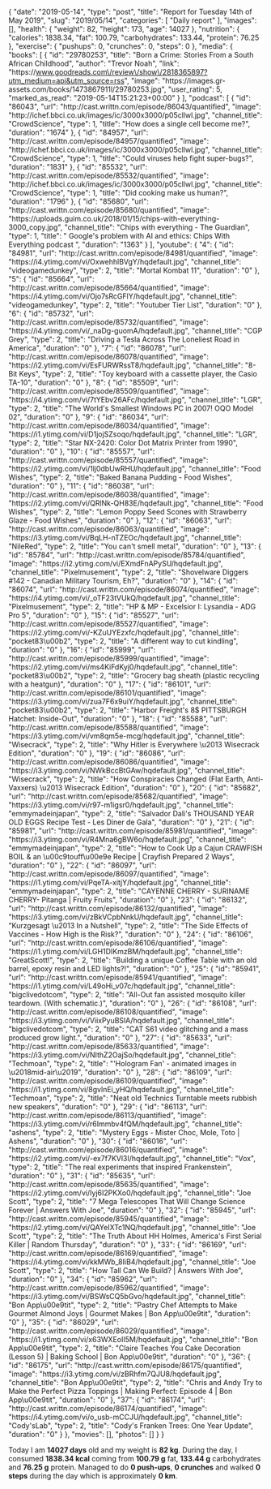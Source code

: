 {
    "date": "2019-05-14",
    "type": "post",
    "title": "Report for Tuesday 14th of May 2019",
    "slug": "2019\/05\/14",
    "categories": [
        "Daily report"
    ],
    "images": [],
    "health": {
        "weight": 82,
        "height": 173,
        "age": 14027
    },
    "nutrition": {
        "calories": 1838.34,
        "fat": 100.79,
        "carbohydrates": 133.44,
        "protein": 76.25
    },
    "exercise": {
        "pushups": 0,
        "crunches": 0,
        "steps": 0
    },
    "media": {
        "books": [
            {
                "id": "29780253",
                "title": "Born a Crime: Stories From a South African Childhood",
                "author": "Trevor Noah",
                "link": "https:\/\/www.goodreads.com\/review\/show\/2818365897?utm_medium=api&utm_source=rss",
                "image": "https:\/\/images.gr-assets.com\/books\/1473867911l\/29780253.jpg",
                "user_rating": 5,
                "marked_as_read": "2019-05-14T15:21:23+00:00"
            }
        ],
        "podcast": [
            {
                "id": "86043",
                "url": "http:\/\/cast.writtn.com\/episode\/86043\/quantified",
                "image": "http:\/\/ichef.bbci.co.uk\/images\/ic\/3000x3000\/p05cllwl.jpg",
                "channel_title": "CrowdScience",
                "type": 1,
                "title": "How does a single cell become me?",
                "duration": "1674"
            },
            {
                "id": "84957",
                "url": "http:\/\/cast.writtn.com\/episode\/84957\/quantified",
                "image": "http:\/\/ichef.bbci.co.uk\/images\/ic\/3000x3000\/p05cllwl.jpg",
                "channel_title": "CrowdScience",
                "type": 1,
                "title": "Could viruses help fight super-bugs?",
                "duration": "1831"
            },
            {
                "id": "85532",
                "url": "http:\/\/cast.writtn.com\/episode\/85532\/quantified",
                "image": "http:\/\/ichef.bbci.co.uk\/images\/ic\/3000x3000\/p05cllwl.jpg",
                "channel_title": "CrowdScience",
                "type": 1,
                "title": "Did cooking make us human?",
                "duration": "1796"
            },
            {
                "id": "85680",
                "url": "http:\/\/cast.writtn.com\/episode\/85680\/quantified",
                "image": "https:\/\/uploads.guim.co.uk\/2018\/01\/15\/chips-with-everything-3000_copy.jpg",
                "channel_title": "Chips with everything - The Guardian",
                "type": 1,
                "title": " Google's problem with AI and ethics: Chips With Everything podcast ",
                "duration": "1363"
            }
        ],
        "youtube": {
            "4": {
                "id": "84981",
                "url": "http:\/\/cast.writtn.com\/episode\/84981\/quantified",
                "image": "https:\/\/i4.ytimg.com\/vi\/OxwehhlBVgY\/hqdefault.jpg",
                "channel_title": "videogamedunkey",
                "type": 2,
                "title": "Mortal Kombat 11",
                "duration": "0"
            },
            "5": {
                "id": "85664",
                "url": "http:\/\/cast.writtn.com\/episode\/85664\/quantified",
                "image": "https:\/\/i4.ytimg.com\/vi\/Ojo7sRcGFlY\/hqdefault.jpg",
                "channel_title": "videogamedunkey",
                "type": 2,
                "title": "Youtuber Tier List",
                "duration": "0"
            },
            "6": {
                "id": "85732",
                "url": "http:\/\/cast.writtn.com\/episode\/85732\/quantified",
                "image": "https:\/\/i4.ytimg.com\/vi\/_naDg-guomA\/hqdefault.jpg",
                "channel_title": "CGP Grey",
                "type": 2,
                "title": "Driving a Tesla Across The Loneliest Road in America",
                "duration": "0"
            },
            "7": {
                "id": "86078",
                "url": "http:\/\/cast.writtn.com\/episode\/86078\/quantified",
                "image": "https:\/\/i2.ytimg.com\/vi\/EsFURWRssT8\/hqdefault.jpg",
                "channel_title": "8-Bit Keys",
                "type": 2,
                "title": "Toy keyboard with a cassette player, the Casio TA-10",
                "duration": "0"
            },
            "8": {
                "id": "85509",
                "url": "http:\/\/cast.writtn.com\/episode\/85509\/quantified",
                "image": "https:\/\/i4.ytimg.com\/vi\/7tYEbv26AFc\/hqdefault.jpg",
                "channel_title": "LGR",
                "type": 2,
                "title": "The World's Smallest Windows PC in 2007! OQO Model 02",
                "duration": "0"
            },
            "9": {
                "id": "86034",
                "url": "http:\/\/cast.writtn.com\/episode\/86034\/quantified",
                "image": "https:\/\/i1.ytimg.com\/vi\/D1jojSZsoqo\/hqdefault.jpg",
                "channel_title": "LGR",
                "type": 2,
                "title": "Star NX-2420: Color Dot Matrix Printer from 1990",
                "duration": "0"
            },
            "10": {
                "id": "85557",
                "url": "http:\/\/cast.writtn.com\/episode\/85557\/quantified",
                "image": "https:\/\/i2.ytimg.com\/vi\/1lj0dbUwRHU\/hqdefault.jpg",
                "channel_title": "Food Wishes",
                "type": 2,
                "title": "Baked Banana Pudding - Food Wishes",
                "duration": "0"
            },
            "11": {
                "id": "86038",
                "url": "http:\/\/cast.writtn.com\/episode\/86038\/quantified",
                "image": "https:\/\/i2.ytimg.com\/vi\/QRlNk-QH83E\/hqdefault.jpg",
                "channel_title": "Food Wishes",
                "type": 2,
                "title": "Lemon Poppy Seed Scones with Strawberry Glaze - Food Wishes",
                "duration": "0"
            },
            "12": {
                "id": "86063",
                "url": "http:\/\/cast.writtn.com\/episode\/86063\/quantified",
                "image": "https:\/\/i3.ytimg.com\/vi\/BqLH-nTZEOc\/hqdefault.jpg",
                "channel_title": "NileRed",
                "type": 2,
                "title": "You can't smell metal",
                "duration": "0"
            },
            "13": {
                "id": "85784",
                "url": "http:\/\/cast.writtn.com\/episode\/85784\/quantified",
                "image": "https:\/\/i2.ytimg.com\/vi\/EXmdFnAPySU\/hqdefault.jpg",
                "channel_title": "Pixelmusement",
                "type": 2,
                "title": "Shovelware Diggers #142 - Canadian Military Tourism, Eh?",
                "duration": "0"
            },
            "14": {
                "id": "86074",
                "url": "http:\/\/cast.writtn.com\/episode\/86074\/quantified",
                "image": "https:\/\/i4.ytimg.com\/vi\/_oTF23tVUkQ\/hqdefault.jpg",
                "channel_title": "Pixelmusement",
                "type": 2,
                "title": "HP & MP - Excelsior I: Lysandia - ADG Pro 5",
                "duration": "0"
            },
            "15": {
                "id": "85527",
                "url": "http:\/\/cast.writtn.com\/episode\/85527\/quantified",
                "image": "https:\/\/i2.ytimg.com\/vi\/-KZuUYEzxfc\/hqdefault.jpg",
                "channel_title": "pocket83\u00b2",
                "type": 2,
                "title": "A different way to cut kindling",
                "duration": "0"
            },
            "16": {
                "id": "85999",
                "url": "http:\/\/cast.writtn.com\/episode\/85999\/quantified",
                "image": "https:\/\/i2.ytimg.com\/vi\/ms4KiFdKyj0\/hqdefault.jpg",
                "channel_title": "pocket83\u00b2",
                "type": 2,
                "title": "Grocery bag sheath (plastic recycling with a heatgun)",
                "duration": "0"
            },
            "17": {
                "id": "86101",
                "url": "http:\/\/cast.writtn.com\/episode\/86101\/quantified",
                "image": "https:\/\/i3.ytimg.com\/vi\/zua7F6x9uiY\/hqdefault.jpg",
                "channel_title": "pocket83\u00b2",
                "type": 2,
                "title": "Harbor Freight's 8$ PITTSBURGH Hatchet: Inside-Out",
                "duration": "0"
            },
            "18": {
                "id": "85588",
                "url": "http:\/\/cast.writtn.com\/episode\/85588\/quantified",
                "image": "https:\/\/i3.ytimg.com\/vi\/vm8qm5e-mcg\/hqdefault.jpg",
                "channel_title": "Wisecrack",
                "type": 2,
                "title": "Why Hitler is Everywhere \u2013 Wisecrack Edition",
                "duration": "0"
            },
            "19": {
                "id": "86086",
                "url": "http:\/\/cast.writtn.com\/episode\/86086\/quantified",
                "image": "https:\/\/i3.ytimg.com\/vi\/NWkBccBtGAw\/hqdefault.jpg",
                "channel_title": "Wisecrack",
                "type": 2,
                "title": "How Conspiracies Changed (Flat Earth, Anti-Vaxxers) \u2013 Wisecrack Edition",
                "duration": "0"
            },
            "20": {
                "id": "85682",
                "url": "http:\/\/cast.writtn.com\/episode\/85682\/quantified",
                "image": "https:\/\/i3.ytimg.com\/vi\/r97-m1igsr0\/hqdefault.jpg",
                "channel_title": "emmymadeinjapan",
                "type": 2,
                "title": "Salvador Dali's THOUSAND YEAR OLD EGGS Recipe Test - Les Diner de Gala",
                "duration": "0"
            },
            "21": {
                "id": "85981",
                "url": "http:\/\/cast.writtn.com\/episode\/85981\/quantified",
                "image": "https:\/\/i3.ytimg.com\/vi\/R4Mna6gBW6o\/hqdefault.jpg",
                "channel_title": "emmymadeinjapan",
                "type": 2,
                "title": "How to Cook Up a Cajun CRAWFISH BOIL & an \u00c9touff\u00e9e Recipe | Crayfish Prepared 2 Ways",
                "duration": "0"
            },
            "22": {
                "id": "86097",
                "url": "http:\/\/cast.writtn.com\/episode\/86097\/quantified",
                "image": "https:\/\/i1.ytimg.com\/vi\/PqeTA-xitjY\/hqdefault.jpg",
                "channel_title": "emmymadeinjapan",
                "type": 2,
                "title": "CAYENNE CHERRY - SURINAME CHERRY- Pitanga | Fruity Fruits",
                "duration": "0"
            },
            "23": {
                "id": "86132",
                "url": "http:\/\/cast.writtn.com\/episode\/86132\/quantified",
                "image": "https:\/\/i3.ytimg.com\/vi\/zBkVCpbNnkU\/hqdefault.jpg",
                "channel_title": "Kurzgesagt \u2013 In a Nutshell",
                "type": 2,
                "title": "The Side Effects of Vaccines - How High is the Risk?",
                "duration": "0"
            },
            "24": {
                "id": "86106",
                "url": "http:\/\/cast.writtn.com\/episode\/86106\/quantified",
                "image": "https:\/\/i1.ytimg.com\/vi\/LGH1DIKmzBM\/hqdefault.jpg",
                "channel_title": "GreatScott!",
                "type": 2,
                "title": "Building a unique Coffee Table with an old barrel, epoxy resin and LED lights?!",
                "duration": "0"
            },
            "25": {
                "id": "85941",
                "url": "http:\/\/cast.writtn.com\/episode\/85941\/quantified",
                "image": "https:\/\/i1.ytimg.com\/vi\/L49oHi_v07c\/hqdefault.jpg",
                "channel_title": "bigclivedotcom",
                "type": 2,
                "title": "All-Out fan assisted mosquito killer teardown.  (With schematic.)",
                "duration": "0"
            },
            "26": {
                "id": "86108",
                "url": "http:\/\/cast.writtn.com\/episode\/86108\/quantified",
                "image": "https:\/\/i3.ytimg.com\/vi\/ViixPyuBSlA\/hqdefault.jpg",
                "channel_title": "bigclivedotcom",
                "type": 2,
                "title": "CAT S61 video glitching and a mass produced grow light.",
                "duration": "0"
            },
            "27": {
                "id": "85633",
                "url": "http:\/\/cast.writtn.com\/episode\/85633\/quantified",
                "image": "https:\/\/i3.ytimg.com\/vi\/NIthZ2OajSo\/hqdefault.jpg",
                "channel_title": "Techmoan",
                "type": 2,
                "title": "'Hologram Fan' - animated images in \u2018mid-air\u2019",
                "duration": "0"
            },
            "28": {
                "id": "86109",
                "url": "http:\/\/cast.writtn.com\/episode\/86109\/quantified",
                "image": "https:\/\/i1.ytimg.com\/vi\/8gvlnEi_yHQ\/hqdefault.jpg",
                "channel_title": "Techmoan",
                "type": 2,
                "title": "Neat old Technics Turntable meets rubbish new speakers",
                "duration": "0"
            },
            "29": {
                "id": "86113",
                "url": "http:\/\/cast.writtn.com\/episode\/86113\/quantified",
                "image": "https:\/\/i3.ytimg.com\/vi\/r6Immbv4fQM\/hqdefault.jpg",
                "channel_title": "ashens",
                "type": 2,
                "title": "Mystery Eggs - Mister Choc, Mole, Toto | Ashens",
                "duration": "0"
            },
            "30": {
                "id": "86016",
                "url": "http:\/\/cast.writtn.com\/episode\/86016\/quantified",
                "image": "https:\/\/i2.ytimg.com\/vi\/-ex7f7KVl3I\/hqdefault.jpg",
                "channel_title": "Vox",
                "type": 2,
                "title": "The real experiments that inspired Frankenstein",
                "duration": "0"
            },
            "31": {
                "id": "85635",
                "url": "http:\/\/cast.writtn.com\/episode\/85635\/quantified",
                "image": "https:\/\/i2.ytimg.com\/vi\/Iyj6I2PKXo0\/hqdefault.jpg",
                "channel_title": "Joe Scott",
                "type": 2,
                "title": "7 Mega Telescopes That Will Change Science Forever | Answers With Joe",
                "duration": "0"
            },
            "32": {
                "id": "85945",
                "url": "http:\/\/cast.writtn.com\/episode\/85945\/quantified",
                "image": "https:\/\/i2.ytimg.com\/vi\/QAYeIXTc1NQ\/hqdefault.jpg",
                "channel_title": "Joe Scott",
                "type": 2,
                "title": "The Truth About HH Holmes, America's First Serial Killer | Random Thursday",
                "duration": "0"
            },
            "33": {
                "id": "86169",
                "url": "http:\/\/cast.writtn.com\/episode\/86169\/quantified",
                "image": "https:\/\/i4.ytimg.com\/vi\/kkMWb_8IiB4\/hqdefault.jpg",
                "channel_title": "Joe Scott",
                "type": 2,
                "title": "How Tall Can We Build? | Answers With Joe",
                "duration": "0"
            },
            "34": {
                "id": "85962",
                "url": "http:\/\/cast.writtn.com\/episode\/85962\/quantified",
                "image": "https:\/\/i3.ytimg.com\/vi\/BSWsCQ5bGvo\/hqdefault.jpg",
                "channel_title": "Bon App\u00e9tit",
                "type": 2,
                "title": "Pastry Chef Attempts to Make Gourmet Almond Joys | Gourmet Makes | Bon App\u00e9tit",
                "duration": "0"
            },
            "35": {
                "id": "86029",
                "url": "http:\/\/cast.writtn.com\/episode\/86029\/quantified",
                "image": "https:\/\/i1.ytimg.com\/vi\/x63WXEoII5M\/hqdefault.jpg",
                "channel_title": "Bon App\u00e9tit",
                "type": 2,
                "title": "Claire Teaches You Cake Decoration (Lesson 5) | Baking School | Bon App\u00e9tit",
                "duration": "0"
            },
            "36": {
                "id": "86175",
                "url": "http:\/\/cast.writtn.com\/episode\/86175\/quantified",
                "image": "https:\/\/i3.ytimg.com\/vi\/zBRhfm7QJU8\/hqdefault.jpg",
                "channel_title": "Bon App\u00e9tit",
                "type": 2,
                "title": "Chris and Andy Try to Make the Perfect Pizza Toppings | Making Perfect: Episode 4 | Bon App\u00e9tit",
                "duration": "0"
            },
            "37": {
                "id": "86174",
                "url": "http:\/\/cast.writtn.com\/episode\/86174\/quantified",
                "image": "https:\/\/i4.ytimg.com\/vi\/o_usb-mCCJU\/hqdefault.jpg",
                "channel_title": "Cody'sLab",
                "type": 2,
                "title": "Cody's Franken Trees: One Year Update",
                "duration": "0"
            }
        },
        "movies": [],
        "photos": []
    }
}

Today I am <strong>14027 days</strong> old and my weight is <strong>82 kg</strong>. During the day, I consumed <strong>1838.34 kcal</strong> coming from <strong>100.79 g</strong> fat, <strong>133.44 g</strong> carbohydrates and <strong>76.25 g</strong> protein. Managed to do <strong>0 push-ups</strong>, <strong>0 crunches</strong> and walked <strong>0 steps</strong> during the day which is approximately <strong>0 km</strong>.